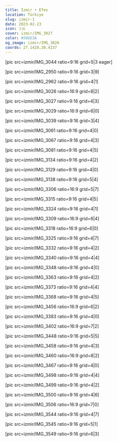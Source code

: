 ```yaml
---
title: İzmir • Efes
location: Türkiye
slug: izmir-1
date: 2023-02-23
icon: 🇹🇷
cover: izmir/IMG_3027
color: #586E3A
og_image: izmir/IMG_3026
coords: 27.1428,38.4237
---
```


[pic src=izmir/IMG_3044 ratio=9:16 grid=5|3 eager]

[pic src=izmir/IMG_2950 ratio=9:16 grid=3|9]

[pic src=izmir/IMG_2962 ratio=9:16 grid=4|1]

[pic src=izmir/IMG_3026 ratio=16:9 grid=8|2]

[pic src=izmir/IMG_3027 ratio=9:16 grid=4|3]

[pic src=izmir/IMG_3029 ratio=16:9 grid=6|0]

[pic src=izmir/IMG_3039 ratio=9:16 grid=3|4]

[pic src=izmir/IMG_3061 ratio=9:16 grid=4|0]

[pic src=izmir/IMG_3067 ratio=9:16 grid=4|3]

[pic src=izmir/IMG_3081 ratio=9:16 grid=4|5]

[pic src=izmir/IMG_3134 ratio=9:16 grid=4|2]

[pic src=izmir/IMG_3129 ratio=9:16 grid=4|0]

[pic src=izmir/IMG_3138 ratio=9:16 grid=5|4]

[pic src=izmir/IMG_3306 ratio=16:9 grid=5|7]

[pic src=izmir/IMG_3315 ratio=9:16 grid=4|5]

[pic src=izmir/IMG_3324 ratio=9:16 grid=4|1]

[pic src=izmir/IMG_3309 ratio=16:9 grid=6|4]

[pic src=izmir/IMG_3318 ratio=16:9 grid=6|0]

[pic src=izmir/IMG_3325 ratio=9:16 grid=4|7]

[pic src=izmir/IMG_3332 ratio=9:16 grid=4|2]

[pic src=izmir/IMG_3340 ratio=9:16 grid=4|4]

[pic src=izmir/IMG_3348 ratio=9:16 grid=4|0]

[pic src=izmir/IMG_3363 ratio=9:16 grid=4|2]

[pic src=izmir/IMG_3373 ratio=9:16 grid=4|4]

[pic src=izmir/IMG_3368 ratio=9:16 grid=4|5]

[pic src=izmir/IMG_3456 ratio=16:9 grid=6|2]

[pic src=izmir/IMG_3383 ratio=9:16 grid=4|0]

[pic src=izmir/IMG_3402 ratio=16:9 grid=7|2]

[pic src=izmir/IMG_3448 ratio=9:16 grid=5|5]

[pic src=izmir/IMG_3458 ratio=9:16 grid=4|3]

[pic src=izmir/IMG_3460 ratio=16:9 grid=8|2]

[pic src=izmir/IMG_3467 ratio=9:16 grid=4|0]

[pic src=izmir/IMG_3498 ratio=9:16 grid=4|4]

[pic src=izmir/IMG_3499 ratio=9:16 grid=4|2]

[pic src=izmir/IMG_3500 ratio=9:16 grid=4|6]

[pic src=izmir/IMG_3506 ratio=16:9 grid=7|0]

[pic src=izmir/IMG_3544 ratio=9:16 grid=4|7]

[pic src=izmir/IMG_3545 ratio=9:16 grid=5|1]

[pic src=izmir/IMG_3549 ratio=9:16 grid=6|3]
